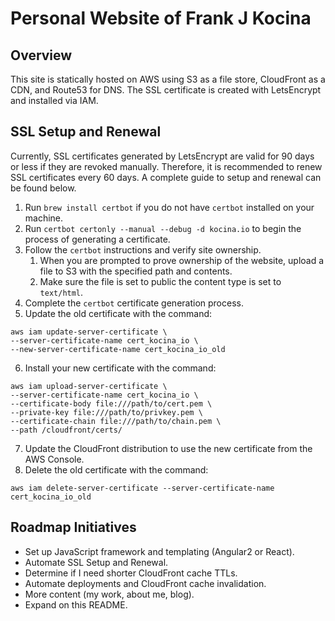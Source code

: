# Personal Website of Frank J Kocina





## Overview

This site is statically hosted on AWS using S3 as a file store, CloudFront as a CDN, and Route53 for DNS.
The SSL certificate is created with LetsEncrypt and installed via IAM.





## SSL Setup and Renewal

Currently, SSL certificates generated by LetsEncrypt are valid for 90 days or less if they are revoked manually.
Therefore, it is recommended to renew SSL certificates every 60 days.
A complete guide to setup and renewal can be found below.

1. Run `brew install certbot` if you do not have `certbot` installed on your machine.
2. Run `certbot certonly --manual --debug -d kocina.io` to begin the process of generating a certificate.
3. Follow the `certbot` instructions and verify site ownership.
   1. When you are prompted to prove ownership of the website, upload a file to S3 with the specified path and contents.
   2. Make sure the file is set to public the content type is set to `text/html`.
4. Complete the `certbot` certificate generation process.
5. Update the old certificate with the command:
<pre><code>aws iam update-server-certificate \
--server-certificate-name cert_kocina_io \
--new-server-certificate-name cert_kocina_io_old
</code></pre>
6. Install your new certificate with the command:
<pre><code>aws iam upload-server-certificate \
--server-certificate-name cert_kocina_io \
--certificate-body file:///path/to/cert.pem \
--private-key file:///path/to/privkey.pem \
--certificate-chain file:///path/to/chain.pem \
--path /cloudfront/certs/
</code></pre>
7. Update the CloudFront distribution to use the new certificate from the AWS Console.
8. Delete the old certificate with the command:
<pre><code>aws iam delete-server-certificate --server-certificate-name cert_kocina_io_old
</code></pre>




## Roadmap Initiatives

* Set up JavaScript framework and templating (Angular2 or React).
* Automate SSL Setup and Renewal.
* Determine if I need shorter CloudFront cache TTLs.
* Automate deployments and CloudFront cache invalidation.
* More content (my work, about me, blog).
* Expand on this README.
